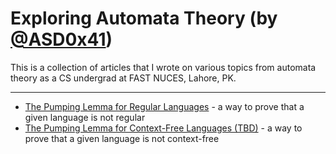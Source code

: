 # Exploring Automata Theory (by [@ASD0x41](https://asd0x41.github.io))

This is a collection of articles that I wrote on various topics from automata theory as a CS undergrad at FAST NUCES, Lahore, PK.

---
+ [The Pumping Lemma for Regular Languages](https://asd0x41.github.io/automata-theory/pumping-lemma-regular-languages.pdf) - a way to prove that a given language is not regular
+ [The Pumping Lemma for Context-Free Languages (TBD)](https://asd0x41.github.io/automata-theory/) - a way to prove that a given language is not context-free
